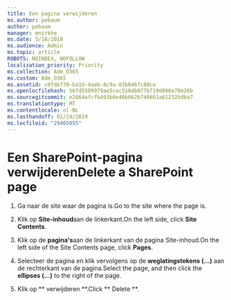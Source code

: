 ```yaml
---
title: Een pagina verwijderen
ms.author: pebaum
author: pebaum
manager: mnirkhe
ms.date: 5/18/2018
ms.audience: Admin
ms.topic: article
ROBOTS: NOINDEX, NOFOLLOW
localization_priority: Priority
ms.collection: Adm_O365
ms.custom: Adm_O365
ms.assetid: c0fde770-ba1d-4aeb-8c9a-83b646fc80ce
ms.openlocfilehash: 56fd5589979ae5cec510db077b719d096e70e26b
ms.sourcegitcommit: e2864efcfb493b6e46b662b746661a61232bdba7
ms.translationtype: MT
ms.contentlocale: nl-NL
ms.lasthandoff: 01/24/2019
ms.locfileid: "29465055"
---
```

# <a name="delete-a-sharepoint-page"></a><span data-ttu-id="b2fc0-102">Een SharePoint-pagina verwijderen</span><span class="sxs-lookup"><span data-stu-id="b2fc0-102">Delete a SharePoint page</span></span>

1. <span data-ttu-id="b2fc0-103">Ga naar de site waar de pagina is.</span><span class="sxs-lookup"><span data-stu-id="b2fc0-103">Go to the site where the page is.</span></span>
    
2. <span data-ttu-id="b2fc0-104">Klik op **Site-inhoud**aan de linkerkant.</span><span class="sxs-lookup"><span data-stu-id="b2fc0-104">On the left side, click **Site Contents**.</span></span> 
    
3. <span data-ttu-id="b2fc0-105">Klik op de **pagina's**aan de linkerkant van de pagina Site-inhoud.</span><span class="sxs-lookup"><span data-stu-id="b2fc0-105">On the left side of the Site Contents page, click **Pages**.</span></span> 
    
4. <span data-ttu-id="b2fc0-106">Selecteer de pagina en klik vervolgens op de **weglatingstekens (...)** aan de rechterkant van de pagina.</span><span class="sxs-lookup"><span data-stu-id="b2fc0-106">Select the page, and then click the **ellipses (...)** to the right of the page.</span></span> 
    
5. <span data-ttu-id="b2fc0-107">Klik op \*\* verwijderen \*\*.</span><span class="sxs-lookup"><span data-stu-id="b2fc0-107">Click \*\* Delete \*\*.</span></span> 
    

